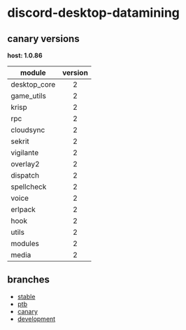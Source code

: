 # discord-desktop-datamining

## canary versions

**host: 1.0.86**

| module | version |
| ------ | :-----: |
| desktop_core | 2 |
| game_utils | 2 |
| krisp | 2 |
| rpc | 2 |
| cloudsync | 2 |
| sekrit | 2 |
| vigilante | 2 |
| overlay2 | 2 |
| dispatch | 2 |
| spellcheck | 2 |
| voice | 2 |
| erlpack | 2 |
| hook | 2 |
| utils | 2 |
| modules | 2 |
| media | 2 |

## branches

- [stable](https://github.com/OpenAsar/discord-desktop-datamining/tree/stable)
- [ptb](https://github.com/OpenAsar/discord-desktop-datamining/tree/ptb)
- [canary](https://github.com/OpenAsar/discord-desktop-datamining/tree/canary)
- [development](https://github.com/OpenAsar/discord-desktop-datamining/tree/development)